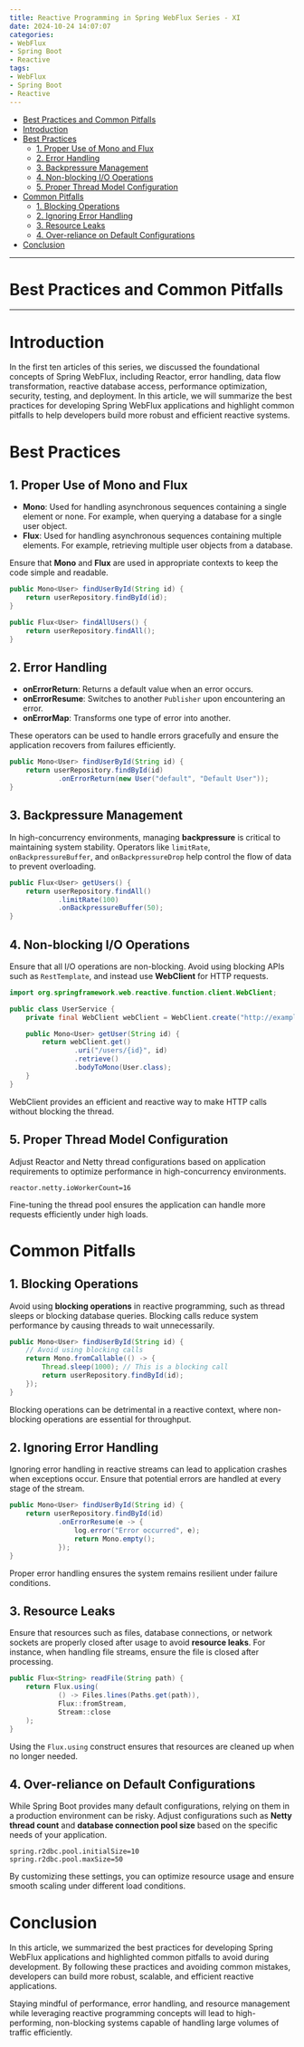 ```yaml
---
title: Reactive Programming in Spring WebFlux Series - XI
date: 2024-10-24 14:07:07
categories:
- WebFlux
- Spring Boot
- Reactive
tags:
- WebFlux
- Spring Boot
- Reactive
---
```


- [Best Practices and Common Pitfalls](#best-practices-and-common-pitfalls)
- [Introduction](#introduction)
- [Best Practices](#best-practices)
  - [1. Proper Use of Mono and Flux](#1-proper-use-of-mono-and-flux)
  - [2. Error Handling](#2-error-handling)
  - [3. Backpressure Management](#3-backpressure-management)
  - [4. Non-blocking I/O Operations](#4-non-blocking-io-operations)
  - [5. Proper Thread Model Configuration](#5-proper-thread-model-configuration)
- [Common Pitfalls](#common-pitfalls)
  - [1. Blocking Operations](#1-blocking-operations)
  - [2. Ignoring Error Handling](#2-ignoring-error-handling)
  - [3. Resource Leaks](#3-resource-leaks)
  - [4. Over-reliance on Default Configurations](#4-over-reliance-on-default-configurations)
- [Conclusion](#conclusion)

---

# Best Practices and Common Pitfalls

---

<a name="introduction"></a>
# Introduction

In the first ten articles of this series, we discussed the foundational concepts of Spring WebFlux, including Reactor, error handling, data flow transformation, reactive database access, performance optimization, security, testing, and deployment. In this article, we will summarize the best practices for developing Spring WebFlux applications and highlight common pitfalls to help developers build more robust and efficient reactive systems.

<a name="best-practices"></a>
# Best Practices

<a name="proper-use-of-mono-and-flux"></a>
## 1. Proper Use of Mono and Flux

- **Mono**: Used for handling asynchronous sequences containing a single element or none. For example, when querying a database for a single user object.
- **Flux**: Used for handling asynchronous sequences containing multiple elements. For example, retrieving multiple user objects from a database.

Ensure that **Mono** and **Flux** are used in appropriate contexts to keep the code simple and readable.

```java
public Mono<User> findUserById(String id) {
    return userRepository.findById(id);
}

public Flux<User> findAllUsers() {
    return userRepository.findAll();
}
```

<a name="error-handling"></a>
## 2. Error Handling

- **onErrorReturn**: Returns a default value when an error occurs.
- **onErrorResume**: Switches to another `Publisher` upon encountering an error.
- **onErrorMap**: Transforms one type of error into another.

These operators can be used to handle errors gracefully and ensure the application recovers from failures efficiently.

```java
public Mono<User> findUserById(String id) {
    return userRepository.findById(id)
            .onErrorReturn(new User("default", "Default User"));
}
```

<a name="backpressure-management"></a>
## 3. Backpressure Management

In high-concurrency environments, managing **backpressure** is critical to maintaining system stability. Operators like `limitRate`, `onBackpressureBuffer`, and `onBackpressureDrop` help control the flow of data to prevent overloading.

```java
public Flux<User> getUsers() {
    return userRepository.findAll()
            .limitRate(100)
            .onBackpressureBuffer(50);
}
```

<a name="non-blocking-io-operations"></a>
## 4. Non-blocking I/O Operations

Ensure that all I/O operations are non-blocking. Avoid using blocking APIs such as `RestTemplate`, and instead use **WebClient** for HTTP requests.

```java
import org.springframework.web.reactive.function.client.WebClient;

public class UserService {
    private final WebClient webClient = WebClient.create("http://example.com");

    public Mono<User> getUser(String id) {
        return webClient.get()
                .uri("/users/{id}", id)
                .retrieve()
                .bodyToMono(User.class);
    }
}
```

WebClient provides an efficient and reactive way to make HTTP calls without blocking the thread.

<a name="proper-thread-model-configuration"></a>
## 5. Proper Thread Model Configuration

Adjust Reactor and Netty thread configurations based on application requirements to optimize performance in high-concurrency environments.

```properties
reactor.netty.ioWorkerCount=16
```

Fine-tuning the thread pool ensures the application can handle more requests efficiently under high loads.

<a name="common-pitfalls"></a>
# Common Pitfalls

<a name="blocking-operations"></a>
## 1. Blocking Operations

Avoid using **blocking operations** in reactive programming, such as thread sleeps or blocking database queries. Blocking calls reduce system performance by causing threads to wait unnecessarily.

```java
public Mono<User> findUserById(String id) {
    // Avoid using blocking calls
    return Mono.fromCallable(() -> {
        Thread.sleep(1000); // This is a blocking call
        return userRepository.findById(id);
    });
}
```

Blocking operations can be detrimental in a reactive context, where non-blocking operations are essential for throughput.

<a name="ignoring-error-handling"></a>
## 2. Ignoring Error Handling

Ignoring error handling in reactive streams can lead to application crashes when exceptions occur. Ensure that potential errors are handled at every stage of the stream.

```java
public Mono<User> findUserById(String id) {
    return userRepository.findById(id)
            .onErrorResume(e -> {
                log.error("Error occurred", e);
                return Mono.empty();
            });
}
```

Proper error handling ensures the system remains resilient under failure conditions.

<a name="resource-leaks"></a>
## 3. Resource Leaks

Ensure that resources such as files, database connections, or network sockets are properly closed after usage to avoid **resource leaks**. For instance, when handling file streams, ensure the file is closed after processing.

```java
public Flux<String> readFile(String path) {
    return Flux.using(
            () -> Files.lines(Paths.get(path)),
            Flux::fromStream,
            Stream::close
    );
}
```

Using the `Flux.using` construct ensures that resources are cleaned up when no longer needed.

<a name="over-reliance-on-default-configurations"></a>
## 4. Over-reliance on Default Configurations

While Spring Boot provides many default configurations, relying on them in a production environment can be risky. Adjust configurations such as **Netty thread count** and **database connection pool size** based on the specific needs of your application.

```properties
spring.r2dbc.pool.initialSize=10
spring.r2dbc.pool.maxSize=50
```

By customizing these settings, you can optimize resource usage and ensure smooth scaling under different load conditions.

<a name="conclusion"></a>
# Conclusion

In this article, we summarized the best practices for developing Spring WebFlux applications and highlighted common pitfalls to avoid during development. By following these practices and avoiding common mistakes, developers can build more robust, scalable, and efficient reactive applications.

Staying mindful of performance, error handling, and resource management while leveraging reactive programming concepts will lead to high-performing, non-blocking systems capable of handling large volumes of traffic efficiently.
